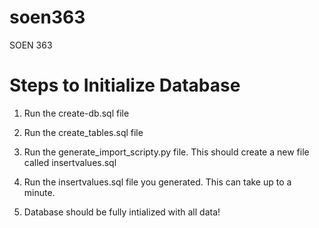 # soen363
SOEN 363

# Steps to Initialize Database

1.  Run the create-db.sql file

2.  Run the create_tables.sql file

3.  Run the generate_import_scripty.py file. This should create a new file called insertvalues.sql

4.  Run the insertvalues.sql file you generated. This can take up to a minute.

5.  Database should be fully intialized with all data!  